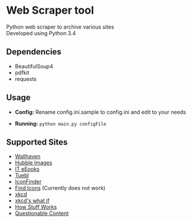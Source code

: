 # Web Scraper tool

Python web scraper to archive various sites  
Developed using Python 3.4

## Dependencies
- BeautifulSoup4
- pdfkit
- requests

## Usage
- **Config:** Rename config.ini.sample to config.ini and edit to your needs

- **Running:** `python main.py configFile` 

## Supported Sites
- [Wallhaven](http://alpha.wallhaven.cc/)
- [Hubble Images](http://hubblesite.org/gallery/album/entire/npp/all)
- [IT eEooks](http://it-ebooks.info/)
- [Tuebl](http://tuebl.ca/)
- [IconFinder](https://www.iconfinder.com/)
- [Find Icons](http://findicons.com/) (Currently does not work)
- [xkcd](http://xkcd.com/)
- [xkcd's what if](http://what-if.xkcd.com/)
- [How Stuff Works](http://www.howstuffworks.com/)
- [Questionable Content](http://questionablecontent.net/)
